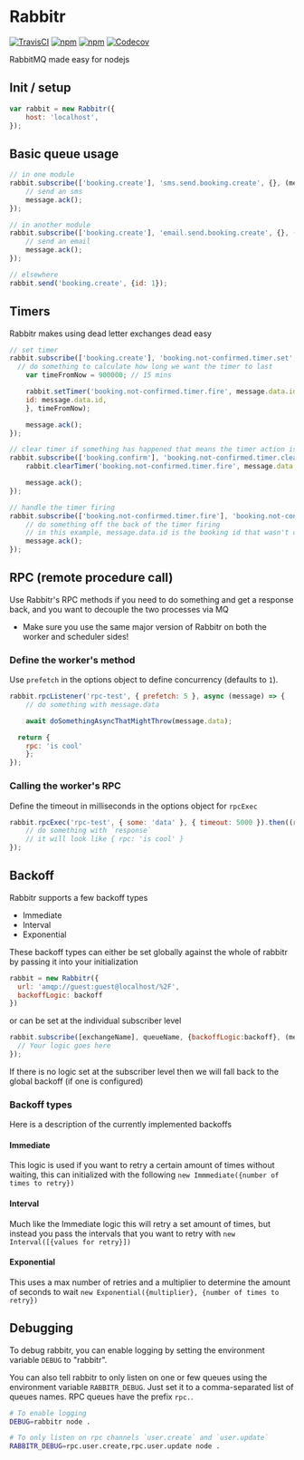 # Rabbitr
[![TravisCI](https://img.shields.io/travis/urbanmassage/node-rabbitr.svg)](https://travis-ci.org/urbanmassage/node-rabbitr)
[![npm](https://img.shields.io/npm/v/rabbitr.svg)](https://www.npmjs.com/package/rabbitr)
[![npm](https://img.shields.io/npm/dt/rabbitr.svg)](https://www.npmjs.com/package/rabbitr)
[![Codecov](https://img.shields.io/codecov/c/github/urbanmassage/node-rabbitr.svg)](https://codecov.io/github/urbanmassage/node-rabbitr)

RabbitMQ made easy for nodejs

## Init / setup

```js
var rabbit = new Rabbitr({
	host: 'localhost',
});
```

## Basic queue usage

```js
// in one module
rabbit.subscribe(['booking.create'], 'sms.send.booking.create', {}, (message) => {
	// send an sms
	message.ack();
});

// in another module
rabbit.subscribe(['booking.create'], 'email.send.booking.create', {}, (message) => {
	// send an email
	message.ack();
});

// elsewhere
rabbit.send('booking.create', {id: 1});
```

## Timers
Rabbitr makes using dead letter exchanges dead easy

```js
// set timer
rabbit.subscribe(['booking.create'], 'booking.not-confirmed.timer.set', {}, (message) => {
  // do something to calculate how long we want the timer to last
	var timeFromNow = 900000; // 15 mins

	rabbit.setTimer('booking.not-confirmed.timer.fire', message.data.id, {
    id: message.data.id,
	}, timeFromNow);

	message.ack();
});

// clear timer if something has happened that means the timer action isn't required
rabbit.subscribe(['booking.confirm'], 'booking.not-confirmed.timer.clear', {}, (message) => {
	rabbit.clearTimer('booking.not-confirmed.timer.fire', message.data.id);

	message.ack();
});

// handle the timer firing
rabbit.subscribe(['booking.not-confirmed.timer.fire'], 'booking.not-confirmed.timer.fire', {}, (message) => {
	// do something off the back of the timer firing
	// in this example, message.data.id is the booking id that wasn't confirmed in time
	message.ack();
});
```

## RPC (remote procedure call)
Use Rabbitr's RPC methods if you need to do something and get a response back, and you want to decouple the two processes via MQ

- Make sure you use the same major version of Rabbitr on both the worker and scheduler sides!

### Define the worker's method
Use `prefetch` in the options object to define concurrency (defaults to `1`).

```js
rabbit.rpcListener('rpc-test', { prefetch: 5 }, async (message) => {
	// do something with message.data

	await doSomethingAsyncThatMightThrow(message.data);

  return {
    rpc: 'is cool'
	};
});
```

### Calling the worker's RPC
Define the timeout in milliseconds in the options object for `rpcExec`

```js
rabbit.rpcExec('rpc-test', { some: 'data' }, { timeout: 5000 }).then((response) => {
	// do something with `response`
	// it will look like { rpc: 'is cool' }
});
```

## Backoff
Rabbitr supports a few backoff types
- Immediate
- Interval
- Exponential

These backoff types can either be set globally against the whole of rabbitr by passing it into your initialization

```js
rabbit = new Rabbitr({
  url: 'amqp://guest:guest@localhost/%2F',
  backoffLogic: backoff
})
```
or can be set at the individual subscriber level
```js
rabbit.subscribe([exchangeName], queueName, {backoffLogic:backoff}, (message) => {
  // Your logic goes here
});
```

If there is no logic set at the subscriber level then we will fall back to the global backoff (if one is configured)

### Backoff types
Here is a description of the currently implemented backoffs
#### Immediate
This logic is used if you want to retry a certain amount of times without waiting, this can initialized with the following `new Immmediate({number of times to retry})`
#### Interval
Much like the Immediate logic this will retry a set amount of times, but instead you pass the intervals that you want to retry with `new Interval([{values for retry}])`
#### Exponential
This uses a max number of retries and a multiplier to determine the amount of seconds to wait `new Exponential({multiplier}, {number of times to retry})`

## Debugging

To debug rabbitr, you can enable logging by setting the environment variable
`DEBUG` to "rabbitr".

You can also tell rabbitr to only listen on one or few queues using the
environment variable `RABBITR_DEBUG`. Just set it to a comma-separated list of
queues names. RPC queues have the prefix `rpc.`.

```bash
# To enable logging
DEBUG=rabbitr node .

# To only listen on rpc channels `user.create` and `user.update`
RABBITR_DEBUG=rpc.user.create,rpc.user.update node .
```
